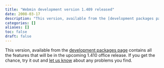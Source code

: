 ```yaml
---
title: "Webmin development version 1.409 released"
date: 2008-03-17
description: "This version, available from the [development packages page][1] contains all the features that..."
categories: []
aliases: []
toc: false
draft: false
---
```

This version, available from the [development packages page][1] contains all the features that will be in the upcoming 1.410 office release. If you get the chance, try it out and [let us know][2] about any problems you find.

  [1]: devel.html
  [2]: bugs.html
